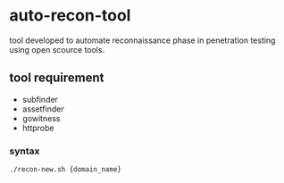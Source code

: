 # auto-recon-tool
tool developed to automate reconnaissance phase in penetration testing using open scource tools. 

## tool requirement
- subfinder
- assetfinder
- gowitness
- httprobe

### syntax
```
./recon-new.sh {domain_name}
```
